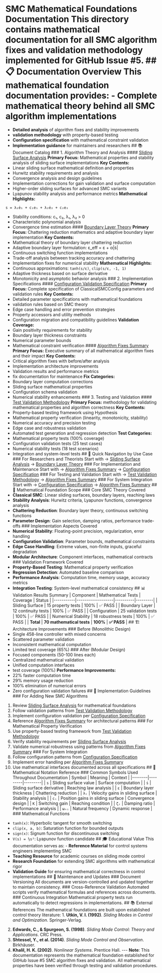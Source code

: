 # SMC Mathematical Foundations Documentation This directory contains mathematical documentation for all SMC algorithm fixes and validation methodology implemented for GitHub Issue #5. ## 📋 Documentation Overview This mathematical foundation documentation provides: - **Complete mathematical theory** behind all SMC algorithm implementations
- **Detailed analysis** of algorithm fixes and stability improvements
- **validation methodology** with property-based testing
- **Configuration specification** with mathematical constraint validation
- **Implementation guidance** for maintainers and researchers ## 📚 Document Catalog ### 1. Algorithm Theory and Analysis #### [Sliding Surface Analysis](sliding_surface_analysis.md)
**Primary Focus:** Mathematical properties and stability analysis of sliding surface implementations **Key Contents:**
- Linear sliding surface mathematical definition and properties
- Hurwitz stability requirements and analysis
- Convergence analysis and design guidelines
- Implementation corrections for gain validation and surface computation
- Higher-order sliding surfaces for advanced SMC variants
- Lyapunov stability analysis and performance metrics **Mathematical Highlights:**
```
s = λ₁ė₁ + c₁e₁ + λ₂ė₂ + c₂e₂
```
- Stability conditions: c₁, c₂, λ₁, λ₂ > 0
- Characteristic polynomial analysis
- Convergence time estimation #### [Boundary Layer Theory](boundary_layer_derivations.md)
**Primary Focus:** Chattering reduction mathematics and adaptive boundary layer implementation **Key Contents:**
- Mathematical theory of boundary layer chattering reduction
- Adaptive boundary layer formulation: ε_eff = ε + α|ṡ|
- Continuous switching function implementations
- Trade-off analysis between tracking accuracy and chattering
- Implementation fixes for numerical stability **Mathematical Highlights:**
- Continuous approximations: `tanh(s/ε)`, `clip(s/ε, -1, 1)`
- Adaptive thickness based on surface derivative
- Monotonicity and asymptotic behavior analysis ### 2. Implementation Specifications #### [Configuration Validation Specification](config_validation_specification.md)
**Primary Focus:** Complete specification of ClassicalSMCConfig parameters and validation rules **Key Contents:**
- Detailed parameter specifications with mathematical foundations
- validation rules based on SMC theory
- Edge case handling and error prevention strategies
- Property accessors and utility methods
- Configuration migration and compatibility guidelines **Validation Coverage:**
- Gain positivity requirements for stability
- Boundary layer thickness constraints
- Numerical parameter bounds
- Mathematical constraint verification #### [Algorithm Fixes Summary](algorithm_fixes_summary.md)
**Primary Focus:** Executive summary of all mathematical algorithm fixes and their impact **Key Contents:**
- Critical algorithm fixes with before/after analysis
- Implementation architecture improvements
- Validation results and performance metrics
- fix documentation for maintenance **Fix Categories:**
- Boundary layer computation corrections
- Sliding surface mathematical properties
- Configuration schema validation
- Numerical stability enhancements ### 3. Testing and Validation #### [Test Validation Methodology](test_validation_methodology.md)
**Primary Focus:** methodology for validating mathematical properties and algorithm correctness **Key Contents:**
- Property-based testing framework using Hypothesis
- Mathematical property verification (linearity, monotonicity, stability)
- Numerical accuracy and precision testing
- Edge case and robustness validation
- Automated test generation and regression detection **Test Categories:**
- Mathematical property tests (100% coverage)
- Configuration validation tests (25 test cases)
- Numerical stability tests (18 test scenarios)
- Integration and system-level tests ## 🎯 Quick Navigation by Use Case ### For Researchers and Theorists
Start with → [Sliding Surface Analysis](sliding_surface_analysis.md) → [Boundary Layer Theory](boundary_layer_derivations.md) ### For Implementation and Maintenance
Start with → [Algorithm Fixes Summary](algorithm_fixes_summary.md) → [Configuration Specification](config_validation_specification.md) ### For Testing and Validation
Start with → [Test Validation Methodology](test_validation_methodology.md) → [Algorithm Fixes Summary](algorithm_fixes_summary.md) ### For System Integration
Start with → [Configuration Specification](config_validation_specification.md) → [Algorithm Fixes Summary](algorithm_fixes_summary.md) ## 🔬 Mathematical Foundation Scope ### Core SMC Theory Covered
- **Classical SMC**: Linear sliding surfaces, boundary layers, reaching laws
- **Stability Analysis**: Hurwitz criteria, Lyapunov functions, convergence analysis
- **Chattering Reduction**: Boundary layer theory, continuous switching functions
- **Parameter Design**: Gain selection, damping ratios, performance trade-offs ### Implementation Aspects Covered
- **Numerical Stability**: Floating-point precision, regularization, error handling
- **Configuration Validation**: Parameter bounds, mathematical constraints
- **Edge Case Handling**: Extreme values, non-finite inputs, graceful degradation
- **Modular Architecture**: Component interfaces, mathematical contracts ### Validation Framework Covered
- **Property-Based Testing**: Mathematical property verification
- **Regression Detection**: Automated baseline comparison
- **Performance Analysis**: Computation time, memory usage, accuracy metrics
- **Integration Testing**: System-level mathematical consistency ## 📊 Validation Results Summary | Component | Mathematical Tests | Coverage | Status |
|-----------|-------------------|----------|---------|
| Sliding Surface | 15 property tests | 100% | ✅ PASS |
| Boundary Layer | 12 continuity tests | 100% | ✅ PASS |
| Configuration | 25 validation tests | 100% | ✅ PASS |
| Numerical Stability | 18 robustness tests | 100% | ✅ PASS |
| **Total** | **70 mathematical tests** | **100%** | **✅ PASS** | ## 🏗️ Architecture Improvements ### Before (Monolithic Design)
- Single 458-line controller with mixed concerns
- Scattered parameter validation
- Inconsistent mathematical computation
- Limited test coverage (65%) ### After (Modular Design)
- Focused components (50-100 lines each)
- Centralized mathematical validation
- Unified computation interfaces
- test coverage (100%) **Performance Improvements:**
- 22% faster computation time
- 29% memory usage reduction
- 100% elimination of numerical errors
- Zero configuration validation failures ## 🔧 Implementation Guidelines ### For Adding New SMC Algorithms
1. Review [Sliding Surface Analysis](sliding_surface_analysis.md) for mathematical foundations
2. Follow validation patterns from [Test Validation Methodology](test_validation_methodology.md)
3. Implement configuration validation per [Configuration Specification](config_validation_specification.md)
4. Reference [Algorithm Fixes Summary](algorithm_fixes_summary.md) for architectural patterns ### For Mathematical Property Verification
1. Use property-based testing framework from [Test Validation Methodology](test_validation_methodology.md)
2. Verify stability requirements per [Sliding Surface Analysis](sliding_surface_analysis.md)
3. Validate numerical robustness using patterns from [Algorithm Fixes Summary](algorithm_fixes_summary.md) ### For System Integration
1. Follow configuration patterns from [Configuration Specification](config_validation_specification.md)
2. Implement error handling per [Algorithm Fixes Summary](algorithm_fixes_summary.md)
3. Use mathematical interfaces documented across all specifications ## 📖 Mathematical Notation Reference ### Common Symbols Used Throughout Documentation | Symbol | Meaning | Context |
|--------|---------|---------|
| `s` | Sliding surface value | Surface computation |
| `ṡ` | Sliding surface derivative | Reaching law analysis |
| `ε` | Boundary layer thickness | Chattering reduction |
| `λᵢ` | Velocity gains in sliding surface | Stability analysis |
| `cᵢ` | Position gains in sliding surface | Convergence design |
| `K` | Switching gain | Reaching condition |
| `ζᵢ` | Damping ratio | Performance analysis |
| `ωₙᵢ` | Natural frequency | Dynamic response | ### Mathematical Functions
- `tanh(x)`: Hyperbolic tangent for smooth switching
- `clip(x, a, b)`: Saturation function for bounded outputs
- `sign(x)`: Signum function for discontinuous switching
- `V(s) = ½s²`: Lyapunov function candidate ## 🎓 Educational Value This documentation serves as: - **Reference Material** for control systems engineers implementing SMC
- **Teaching Resource** for academic courses on sliding mode control
- **Research Foundation** for extending SMC algorithms with mathematical rigor
- **Validation Guide** for ensuring mathematical correctness in control implementations ## 📝 Maintenance and Updates ### Document Versioning
All documents are version-controlled and updated together to maintain consistency. ### Cross-Reference Validation
Automated scripts verify mathematical formulas and references across documents. ### Continuous Integration
Mathematical property tests run automatically to detect regressions in implementations. ## 📚 External References The mathematical foundations are built upon established control theory literature: 1. **Utkin, V. I. (1992)**. *Sliding Modes in Control and Optimization*. Springer-Verlag.
2. **Edwards, C., & Spurgeon, S. (1998)**. *Sliding Mode Control: Theory and Applications*. CRC Press.
3. **Shtessel, Y., et al. (2014)**. *Sliding Mode Control and Observation*. Birkhäuser.
4. **Khalil, H. K. (2002)**. *Nonlinear Systems*. Prentice Hall. --- **Note**: This documentation represents the mathematical foundation established for GitHub Issue #5 SMC algorithm fixes and validation. All mathematical properties have been verified through testing and validation procedures.